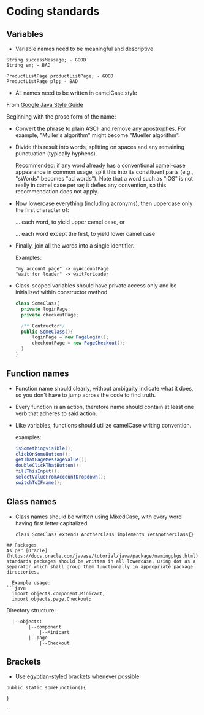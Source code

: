 # Coding standards

## Variables

* Variable names need to be meaningful and descriptive  

```text
String successMessage; - GOOD
String sm; - BAD

ProductListPage productListPage; - GOOD
ProductListPage plp; - BAD
```

* All names need to be written in camelCase style

From [Google Java Style Guide](https://google.github.io/styleguide/javaguide.html#s5.3-camel-case)

Beginning with the prose form of the name:

* Convert the phrase to plain ASCII and remove any apostrophes. For example, "Muller's algorithm" might become "Mueller algorithm".
* Divide this result into words, splitting on spaces and any remaining punctuation \(typically hyphens\).

    Recommended: if any word already has a conventional camel-case appearance in common usage, split this into its constituent parts \(e.g., "sWords" becomes "ad words"\). Note that a word such as "iOS" is not really in camel case per se; it defies any convention, so this recommendation does not apply.

* Now lowercase everything \(including acronyms\), then uppercase only the first character of:

  ... each word, to yield upper camel case, or

  ... each word except the first, to yield lower camel case

* Finally, join all the words into a single identifier.

  Examples:

  ```text
  "my account page" -> myAccountPage  
  "wait for loader" -> waitForLoader
  ```

* Class-scoped variables should have private access only and be initialized within constructor method

  ```java
  class SomeClass{
    private loginPage;
    private checkoutPage;

    /** Contructor*/
    public SomeClass(){
        loginPage = new PageLogin();
        checkoutPage = new PageCheckout();
    }
  }
  ```

## Function names

* Function name should clearly, without ambiguity indicate what it does, so you don't have to jump across the code to find truth. 
* Every function is an action, therefore name should contain at least one verb that adheres to said action.  
* Like variables, functions should utilize camelCase writing convention.

  examples:

  ```java
  isSomethingvisible();
  clickOnSomeButton(); 
  getThatPageMessageValue();
  doubleClickThatButton();
  fillThisInput();
  selectValueFromAccountDropdown();
  switchToIFrame();
  ```

## Class names

* Class names should be written using MixedCase, with every word having first letter capitalized



  `class SomeClass extends AnotherClass implements YetAnotherClass{}`

```text
## Packages
As per [Oracle](https://docs.oracle.com/javase/tutorial/java/package/namingpkgs.html) standards packages should be written in all lowercase, using dot as a separator which shall group them functionally in appropriate package directories.  

  Example usage:
```java
  import objects.component.Minicart;
  import objects.page.Checkout;
```

Directory structure:

```text
  |--objects:  
        |--component  
            |--Minicart  
        |--page  
            |--Checkout
```

## Brackets

* Use [egyptian-styled](https://blog.codinghorror.com/new-programming-jargon/) brackets whenever possible  

`public static someFunction(){`

`}` 

\`\`

